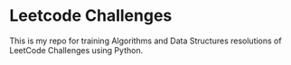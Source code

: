 # Leetcode Challenges

This is my repo for training Algorithms and Data Structures resolutions of LeetCode Challenges using Python.
